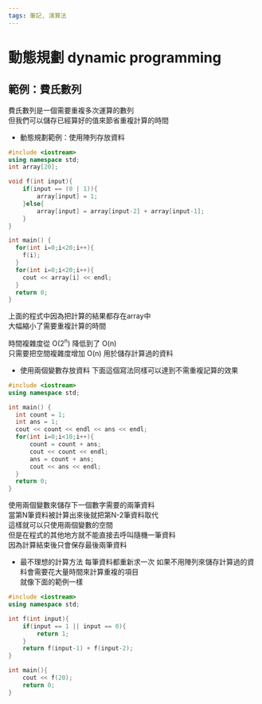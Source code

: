 ```yaml
---
tags: 筆記, 演算法
---
```


# 動態規劃 dynamic programming

## 範例：費氏數列

費氏數列是一個需要重複多次運算的數列  
但我們可以儲存已經算好的值來節省重複計算的時間  

- 動態規劃範例：使用陣列存放資料
```cpp
#include <iostream>
using namespace std;
int array[20];

void f(int input){
    if(input == (0 | 1)){
        array[input] = 1;
    }else{
        array[input] = array[input-2] + array[input-1];
    }
}

int main() {
  for(int i=0;i<20;i++){
    f(i);
  }  
  for(int i=0;i<20;i++){
    cout << array[i] << endl;
  }
  return 0;
}
```

上面的程式中因為把計算的結果都存在array中  
大幅縮小了需要重複計算的時間  

時間複雜度從 O(2<sup>n</sup>) 降低到了 O(n)  
只需要把空間複雜度增加 O(n) 用於儲存計算過的資料  

- 使用兩個變數存放資料
下面這個寫法同樣可以達到不需重複記算的效果  

```cpp
#include <iostream>
using namespace std;

int main() {
  int count = 1;
  int ans = 1;
  cout << count << endl << ans << endl;
  for(int i=0;i<10;i++){
      count = count + ans;
      cout << count << endl;
      ans = count + ans;
      cout << ans << endl;
  }
  return 0;
} 
```

使用兩個變數來儲存下一個數字需要的兩筆資料  
當第N筆資料被計算出來後就把第N-2筆資料取代  
這樣就可以只使用兩個變數的空間  
但是在程式的其他地方就不能直接去呼叫隨機一筆資料  
因為計算結束後只會保存最後兩筆資料  

- 最不理想的計算方法 每筆資料都重新求一次
如果不用陣列來儲存計算過的資料會需要花大量時間來計算重複的項目  
就像下面的範例一樣  

```cpp
#include <iostream>
using namespace std;

int f(int input){
    if(input == 1 || input == 0){
        return 1;
    }
    return f(input-1) + f(input-2);
}

int main(){
    cout << f(20);
    return 0;
}
```

